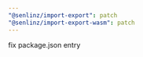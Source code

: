 ```yaml
---
"@senlinz/import-export": patch
"@senlinz/import-export-wasm": patch
---
```


fix package.json entry
